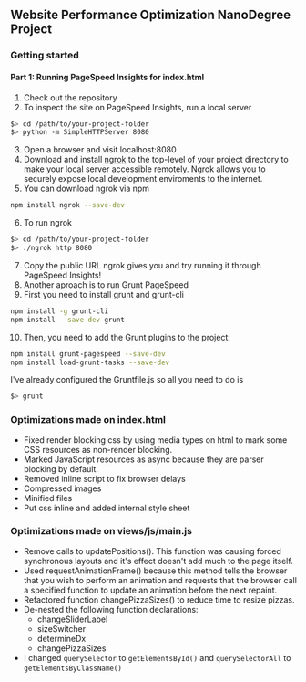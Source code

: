 ## Website Performance Optimization NanoDegree Project

### Getting started

#### Part 1: Running PageSpeed Insights for index.html

1. Check out the repository
2. To inspect the site on PageSpeed Insights, run a local server

  ```bash
  $> cd /path/to/your-project-folder
  $> python -m SimpleHTTPServer 8080
  ```

3. Open a browser and visit localhost:8080
4. Download and install [ngrok](https://ngrok.com/) to the top-level of your project directory to make your local server accessible remotely.
Ngrok allows you to securely expose local development enviroments to the internet.
5. You can download ngrok via npm
  ``` bash
  npm install ngrok --save-dev
  ```
6. To run ngrok  
  ``` bash
  $> cd /path/to/your-project-folder
  $> ./ngrok http 8080
  ```
7. Copy the public URL ngrok gives you and try running it through PageSpeed Insights! 
8. Another aproach is to run Grunt PageSpeed
9. First you need to install grunt and grunt-cli
``` bash
npm install -g grunt-cli
npm install --save-dev grunt
```
10. Then, you need to add the Grunt plugins to the project:

``` bash 
npm install grunt-pagespeed --save-dev
npm install load-grunt-tasks --save-dev
```

I've already configured the Gruntfile.js so all you need to do is 
``` bash
$> grunt
```

### Optimizations made on index.html
* Fixed render blocking css by using media types on html to mark some CSS resources as non-render blocking.
* Marked JavaScript resources as async because they are parser blocking by default. 
* Removed inline script to fix browser delays
* Compressed images
* Minified files
* Put css inline and added internal style sheet

### Optimizations made on views/js/main.js
* Remove calls to updatePositions(). This function was causing forced synchronous layouts and it's effect doesn't add much to the page itself.
* Used requestAnimationFrame() because this method tells the browser that you wish to perform an animation and requests that the browser call a specified function to update an animation before the next repaint.
* Refactored function changePizzaSizes() to reduce time to resize pizzas.
* De-nested the following function declarations:
  - changeSliderLabel
  - sizeSwitcher
  - determineDx
  - changePizzaSizes
* I changed ```querySelector``` to ```getElementsById()``` and ```querySelectorAll``` to ```getElementsByClassName()```    

